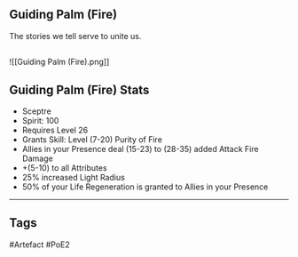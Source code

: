 ## Guiding Palm (Fire)
The stories we tell serve to unite us.
##
![[Guiding Palm (Fire).png]]
## Guiding Palm (Fire) Stats
- Sceptre
- Spirit: 100
- Requires Level 26
- Grants Skill: Level (7-20) Purity of Fire
- Allies in your Presence deal (15-23) to (28-35) added Attack Fire Damage
- +(5-10) to all Attributes
- 25% increased Light Radius
- 50% of your Life Regeneration is granted to Allies in your Presence


---
## Tags
#Artefact
#PoE2